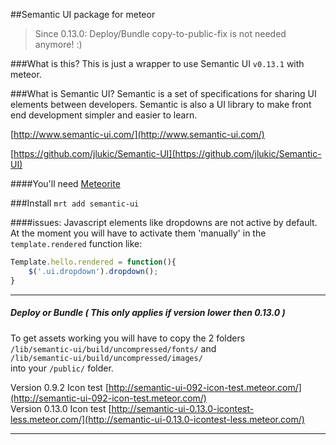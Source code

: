 ##Semantic UI package for meteor

> Since 0.13.0: Deploy/Bundle copy-to-public-fix is not needed anymore! :)

###What is this?
This is just a wrapper to use Semantic UI `v0.13.1` with meteor.

###What is Semantic UI?
Semantic is a set of specifications for sharing UI elements between developers. Semantic is also a UI library to make front end development simpler and easier to learn. 

[http://www.semantic-ui.com/](http://www.semantic-ui.com/)

[https://github.com/jlukic/Semantic-UI](https://github.com/jlukic/Semantic-UI)

####You'll need
[Meteorite](https://github.com/oortcloud/meteorite) 

###Install
`mrt add semantic-ui`

####issues:
Javascript elements like dropdowns are not active by default. 
At the moment you will have to activate them 'manually' in the `template.rendered` function like: 

```javascript
Template.hello.rendered = function(){
	$('.ui.dropdown').dropdown();
}
```



---

##### Deploy or Bundle ( This only applies if version lower then 0.13.0 )
To get assets working you will have to copy the 2 folders  
`/lib/semantic-ui/build/uncompressed/fonts/` and  
`/lib/semantic-ui/build/uncompressed/images/`  
into your `/public/` folder.

Version 0.9.2 Icon test [http://semantic-ui-092-icon-test.meteor.com/](http://semantic-ui-092-icon-test.meteor.com/)  
Version 0.13.0 Icon test [http://semantic-ui-0.13.0-icontest-less.meteor.com/](http://semantic-ui-0.13.0-icontest-less.meteor.com/)  

---
